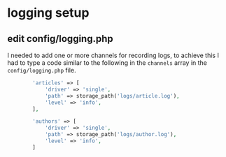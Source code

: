 # logging setup

## edit config/logging.php

I needed to add one or more channels for recording logs, to achieve this I had to type a code similar to the following in the `channels` array in the `config/logging.php` file.

```php
        'articles' => [
            'driver' => 'single',
            'path' => storage_path('logs/article.log'),
            'level' => 'info',
        ],

        'authors' => [
            'driver' => 'single',
            'path' => storage_path('logs/author.log'),
            'level' => 'info',
        ]
```
